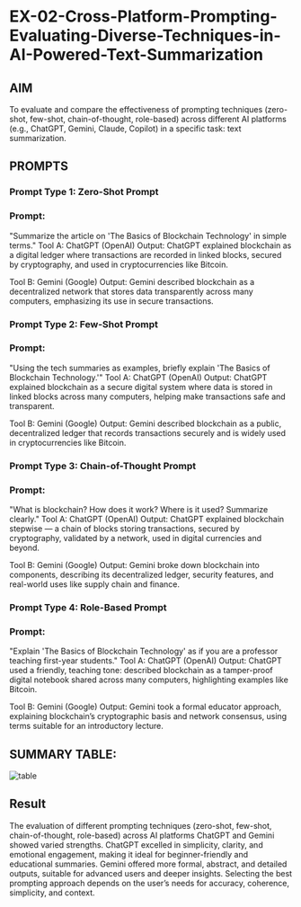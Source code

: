 # EX-02-Cross-Platform-Prompting-Evaluating-Diverse-Techniques-in-AI-Powered-Text-Summarization

## AIM
To evaluate and compare the effectiveness of prompting techniques (zero-shot, few-shot, chain-of-thought, role-based) across different AI platforms (e.g., ChatGPT, Gemini, Claude, Copilot) in a specific task: text summarization.

## PROMPTS
### Prompt Type 1: Zero-Shot Prompt
### Prompt:
"Summarize the article on 'The Basics of Blockchain Technology' in simple terms."
Tool A: ChatGPT (OpenAI)
Output:
ChatGPT explained blockchain as a digital ledger where transactions are recorded in linked blocks, secured by cryptography, and used in cryptocurrencies like Bitcoin.

Tool B: Gemini (Google)
Output:
Gemini described blockchain as a decentralized network that stores data transparently across many computers, emphasizing its use in secure transactions.

### Prompt Type 2: Few-Shot Prompt
### Prompt:
"Using the tech summaries as examples, briefly explain 'The Basics of Blockchain Technology.'"
Tool A: ChatGPT (OpenAI)
Output:
ChatGPT explained blockchain as a secure digital system where data is stored in linked blocks across many computers, helping make transactions safe and transparent.

Tool B: Gemini (Google)
Output:
Gemini described blockchain as a public, decentralized ledger that records transactions securely and is widely used in cryptocurrencies like Bitcoin.

### Prompt Type 3: Chain-of-Thought Prompt
### Prompt:
"What is blockchain? How does it work? Where is it used? Summarize clearly."
Tool A: ChatGPT (OpenAI)
Output:
ChatGPT explained blockchain stepwise — a chain of blocks storing transactions, secured by cryptography, validated by a network, used in digital currencies and beyond.

Tool B: Gemini (Google)
Output:
Gemini broke down blockchain into components, describing its decentralized ledger, security features, and real-world uses like supply chain and finance.

### Prompt Type 4: Role-Based Prompt
### Prompt:
"Explain 'The Basics of Blockchain Technology' as if you are a professor teaching first-year students."
Tool A: ChatGPT (OpenAI)
Output:
ChatGPT used a friendly, teaching tone: described blockchain as a tamper-proof digital notebook shared across many computers, highlighting examples like Bitcoin.

Tool B: Gemini (Google)
Output:
Gemini took a formal educator approach, explaining blockchain’s cryptographic basis and network consensus, using terms suitable for an introductory lecture.

## SUMMARY TABLE:
![table](https://github.com/user-attachments/assets/771e1028-1446-4611-895f-f29239f60919)

## Result
The evaluation of different prompting techniques (zero-shot, few-shot, chain-of-thought, role-based) across AI platforms ChatGPT and Gemini showed varied strengths. ChatGPT excelled in simplicity, clarity, and emotional engagement, making it ideal for beginner-friendly and educational summaries. Gemini offered more formal, abstract, and detailed outputs, suitable for advanced users and deeper insights. Selecting the best prompting approach depends on the user’s needs for accuracy, coherence, simplicity, and context.
